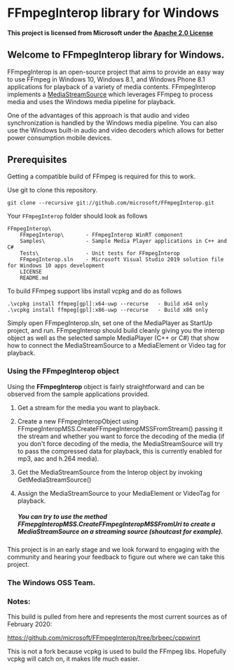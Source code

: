 # FFmpegInterop library for Windows

#### This project is licensed from Microsoft under the [Apache 2.0 License](http://www.apache.org/licenses/LICENSE-2.0)

## Welcome to FFmpegInterop library for Windows.

FFmpegInterop is an open-source project that aims to provide an easy way to use FFmpeg in Windows 10, Windows 8.1, and Windows Phone 8.1 applications for playback of a variety of media contents. FFmpegInterop implements a [MediaStreamSource](https://msdn.microsoft.com/en-us/library/windows/apps/windows.media.core.mediastreamsource.aspx) which leverages FFmpeg to process media and uses the Windows media pipeline for playback.

One of the advantages of this approach is that audio and video synchronization is handled by the Windows media pipeline. You can also use the Windows built-in audio and video decoders which allows for better power consumption mobile devices.

## Prerequisites
Getting a compatible build of FFmpeg is required for this to work.

Use git to clone this repository.

	git clone --recursive git://github.com/microsoft/FFmpegInterop.git

Your `FFmpegInterop` folder should look as follows

	FFmpegInterop\
	    FFmpegInterop\       - FFmpegInterop WinRT component
	    Samples\             - Sample Media Player applications in C++ and C#
	    Tests\               - Unit tests for FFmpegInterop
	    FFmpegInterop.sln    - Microsoft Visual Studio 2019 solution file for Windows 10 apps development
	    LICENSE
	    README.md

To build FFmpeg support libs install vcpkg and do as follows

	.\vcpkg install ffmpeg[gpl]:x64-uwp --recurse	- Build x64 only
	.\vcpkg install ffmpeg[gpl]:x86-uwp --recurse   - Build x86 only

Simply open FFmpegInterop.sln, set one of the MediaPlayer as StartUp project, and run. FFmpegInterop should build cleanly giving you the interop object as well as the selected sample MediaPlayer (C++ or C#) that show how to connect the MediaStreamSource to a MediaElement or Video tag for playback.

### Using the FFmpegInterop object

Using the **FFmpegInterop** object is fairly straightforward and can be observed from the sample applications provided.

1. Get a stream for the media you want to playback.
2. Create a new FFmpegInteropObject using FFmpegInteropMSS.CreateFFmpegInteropMSSFromStream() passing it the stream and whether you want to force the decoding of the media (if you don't force decoding of the media, the MediaStreamSource will try to pass the compressed data for playback, this is currently enabled for mp3, aac and h.264 media).
3. Get the MediaStreamSource from the Interop object by invoking GetMediaStreamSource()
4. Assign the MediaStreamSource to your MediaElement or VideoTag for playback.

	##### You can try to use the method FFmepgInteropMSS.CreateFFmpegInteropMSSFromUri to create a MediaStreamSource on a streaming source (shoutcast for example).

This project is in an early stage and we look forward to engaging with the community and hearing your feedback to figure out where we can take this project.

### The Windows OSS Team.

### Notes:

This build is pulled from here and represents the most current sources as of February 2020:

https://github.com/microsoft/FFmpegInterop/tree/brbeec/cppwinrt

This is not a fork because vcpkg is used to build the FFmpeg libs.  Hopefully vcpkg will catch on, it makes life much easier.
